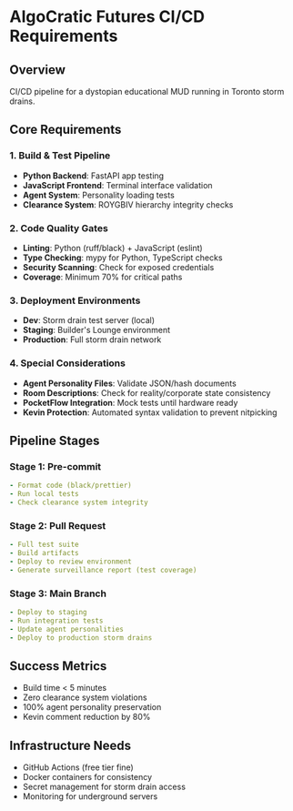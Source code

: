 # AlgoCratic Futures CI/CD Requirements

## Overview
CI/CD pipeline for a dystopian educational MUD running in Toronto storm drains.

## Core Requirements

### 1. Build & Test Pipeline
- **Python Backend**: FastAPI app testing
- **JavaScript Frontend**: Terminal interface validation
- **Agent System**: Personality loading tests
- **Clearance System**: ROYGBIV hierarchy integrity checks

### 2. Code Quality Gates
- **Linting**: Python (ruff/black) + JavaScript (eslint)
- **Type Checking**: mypy for Python, TypeScript checks
- **Security Scanning**: Check for exposed credentials
- **Coverage**: Minimum 70% for critical paths

### 3. Deployment Environments
- **Dev**: Storm drain test server (local)
- **Staging**: Builder's Lounge environment
- **Production**: Full storm drain network

### 4. Special Considerations
- **Agent Personality Files**: Validate JSON/hash documents
- **Room Descriptions**: Check for reality/corporate state consistency
- **PocketFlow Integration**: Mock tests until hardware ready
- **Kevin Protection**: Automated syntax validation to prevent nitpicking

## Pipeline Stages

### Stage 1: Pre-commit
```yaml
- Format code (black/prettier)
- Run local tests
- Check clearance system integrity
```

### Stage 2: Pull Request
```yaml
- Full test suite
- Build artifacts
- Deploy to review environment
- Generate surveillance report (test coverage)
```

### Stage 3: Main Branch
```yaml
- Deploy to staging
- Run integration tests
- Update agent personalities
- Deploy to production storm drains
```

## Success Metrics
- Build time < 5 minutes
- Zero clearance system violations
- 100% agent personality preservation
- Kevin comment reduction by 80%

## Infrastructure Needs
- GitHub Actions (free tier fine)
- Docker containers for consistency
- Secret management for storm drain access
- Monitoring for underground servers